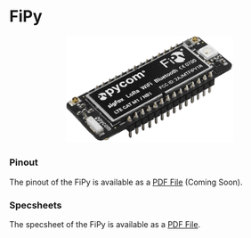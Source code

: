 # FiPy

<p align="center"><img src ="../../../img/fipy.png" width="300"></p>

### Pinout
The pinout of the FiPy is available as a <a href="../downloads/fipy-pinout.pdf" target="_blank">PDF File</a> (Coming Soon).

<!-- <a href="../downloads/fipy-pinout.pdf" target="_blank" align="center"><img src ="../../../img/fipy-pinout.png"></a> -->

### Specsheets

The specsheet of the FiPy is available as a <a href="../downloads/fipy-specsheet.pdf" target="_blank">PDF File</a>.
